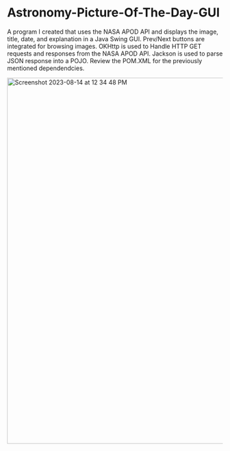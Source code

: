 # Astronomy-Picture-Of-The-Day-GUI
A program I created that uses the NASA APOD API and displays the image, title, date, and explanation in a Java Swing GUI. Prev/Next buttons are integrated for browsing images. OKHttp is used to Handle HTTP GET requests and responses from the NASA APOD API. Jackson is used to parse JSON response into a POJO. Review the POM.XML for the previously mentioned dependendcies.

<img width="853" alt="Screenshot 2023-08-14 at 12 34 48 PM" src="https://github.com/MichaelBHerman/Astronomy-Picture-Of-The-Day-GUI/assets/89651714/c91ac651-9bee-4f3a-98cd-919ec9c4e579">
